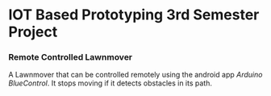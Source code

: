 <h1>IOT Based Prototyping 3rd Semester Project</h1><h3> Remote Controlled Lawnmover</h3>
A Lawnmover that can be controlled remotely using the android app <i>Arduino BlueControl</i>. It stops moving if it detects obstacles in its path.
